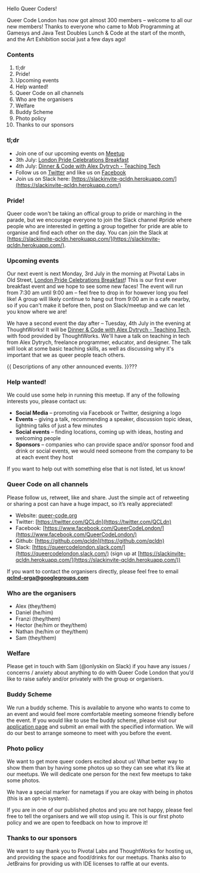 Hello Queer Coders!

Queer Code London has now got almost 300 members – welcome to all our new members! Thanks to everyone who came to Mob Programming at Gamesys and Java Test Doubles Lunch & Code at the start of the month, and the Art Exhibition social just a few days ago!

### Contents
 1. tl;dr
 2. Pride!
 3. Upcoming events
 4. Help wanted!
 5. Queer Code on all channels
 6. Who are the organisers
 7. Welfare
 8. Buddy Scheme
 9. Photo policy
 10. Thanks to our sponsors

### tl;dr
- Join one of our upcoming events on [Meetup](https://www.meetup.com/Queer-Code-London/)
 - 3th July: [London Pride Celebrations Breakfast](https://www.meetup.com/Queer-Code-London/events/240813075/)
 - 4th July: [Dinner & Code with Alex Dytrych - Teaching Tech](https://www.meetup.com/Queer-Code-London/events/240203532/)
- Follow us on [Twitter](https://twitter.com/QCLdn) and like us on [Facebook­](https://www.facebook.com/QueerCodeLondon/)
- Join us on Slack­ here: [https://slackinvite-qcldn.herokuapp.com/](https://slackinvite-qcldn.herokuapp.com/)

### Pride!

Queer code won't be taking an offical group to pride or marching in the parade, but we encourage everyone to join the Slack channel #pride where people who are interested in getting a group together for pride are able to organise and find each other on the day. You can join the Slack at [https://slackinvite-qcldn.herokuapp.com/](https://slackinvite-qcldn.herokuapp.com/).

### Upcoming events

Our next event is next Monday, 3rd July in the morning at Pivotal Labs in Old Street, [London Pride Celebrations Breakfast](https://www.meetup.com/Queer-Code-London/events/240813075/)! This is our first ever breakfast event and we hope to see some new faces! The event will run from 7:30 am until 9:00 am – feel free to drop in for however long you feel like! A group will likely continue to hang out from 9:00 am in a cafe nearby, so if you can't make it before then, post on Slack/meetup and we can let you know where we are!

We have a second event the day after – Tuesday, 4th July in the evening at ThoughtWorks! It will be [Dinner & Code with Alex Dytrych - Teaching Tech](https://www.meetup.com/Queer-Code-London/events/240203532/), with food provided by ThoughtWorks. We'll have a talk on teaching in tech from Alex Dytrych, freelance programmer, educator, and designer. The talk will look at some basic teaching skills, as well as discussing why it's important that we as queer people teach others.

{{ Descriptions of any other announced events. }}???

### Help wanted!

We could use some help in running this meetup. If any of the following interests you, please contact us:

- **Social Media** – promoting via Facebook or Twitter, designing a logo
- **Events** – giving a talk, recommending a speaker, discussion topic ideas, lightning talks of just a few minutes
- **Social events** – finding locations, coming up with ideas, hosting and welcoming people
- **Sponsors** – companies who can provide space and/or sponsor food and drink or social events, we would need someone from the company to be at each event they host

If you want to help out with something else that is not listed, let us know!

### Queer Code on all channels

Please follow us, retweet, like and share. Just the simple act of retweeting or sharing a post can have a huge impact, so it’s really appreciated!

- Website: [queer-code.org­](http://queer-code.org/)
- Twitter: [https://twitter.com/QCLdn­](https://twitter.com/QCLdn)
- Facebook: [https://www.facebook.com/QueerCodeLondon/­](https://www.facebook.com/QueerCodeLondon/)
- Github: [https://github.com/qcldn­](https://github.com/qcldn)
- Slack: [https://queercodelondon.slack.com/­](https://queercodelondon.slack.com/) (sign up at [https://slackinvite-qcldn.herokuapp.com/­](https://slackinvite-qcldn.herokuapp.com/))

If you want to contact the organisers directly, please feel free to email **qclnd-orga@googlegroups.com**

### Who are the organisers

- Alex (they/them)
- Daniel (he/him)
- Franzi (they/them)
- Hector (he/him or they/them)
- Nathan (he/him or they/them)
- Sam (they/them)

### Welfare

Please get in touch with Sam (@onlyskin on Slack) if you have any issues / concerns / anxiety about anything to do with Queer Code London that you’d like to raise safely and/or privately with the group or organisers.

### Buddy Scheme

We run a buddy scheme. This is available to anyone who wants to come to an event and would feel more comfortable meeting someone friendly before the event. If you would like to use the buddy scheme, please visit our [application page](https://github.com/qcldn/docs/blob/master/buddy.md) and submit an email with the specified information. We will do our best to arrange someone to meet with you before the event.

### Photo policy

We want to get more queer coders excited about us! What better way to show them than by having some photos up so they can see what it’s like at our meetups. We will dedicate one person for the next few meetups to take some photos.

We have a special marker for nametags if you are okay with being in photos (this is an opt-in system).

If you are in one of our published photos and you are not happy, please feel free to tell the organisers and we will stop using it. This is our first photo policy and we are open to feedback on how to improve it!

### Thanks to our sponsors

We want to say thank you to Pivotal Labs and ThoughtWorks for hosting us, and providing the space and food/drinks for our meetups. Thanks also to JetBrains for providing us with IDE licenses to raffle at our events.
